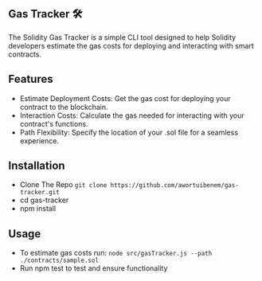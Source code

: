 ## Gas Tracker 🛠️

The Solidity Gas Tracker is a simple CLI tool designed to help Solidity developers estimate the gas costs for deploying and interacting with smart contracts.

## Features
- Estimate Deployment Costs: Get the gas cost for deploying your contract to the blockchain.
- Interaction Costs: Calculate the gas needed for interacting with your contract's functions.
- Path Flexibility: Specify the location of your .sol file for a seamless experience.

## Installation
- Clone The Repo
  `git clone https://github.com/awortuibenem/gas-tracker.git`
- cd gas-tracker
- npm install

## Usage
- To estimate gas costs run:
`node src/gasTracker.js --path ./contracts/sample.sol`
- Run npm test to test and ensure functionality

